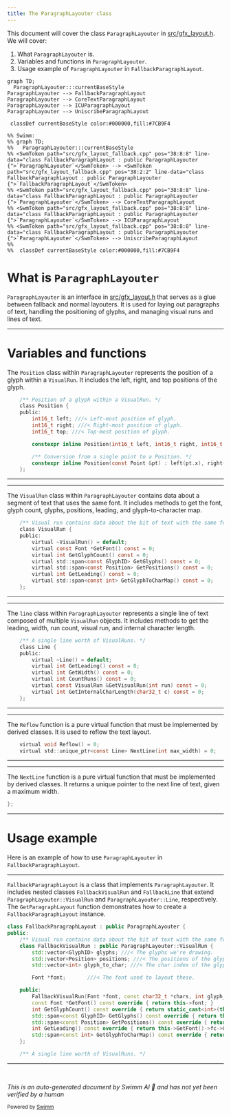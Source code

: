 ```yaml
---
title: The ParagraphLayouter class
---
```

This document will cover the class <SwmToken path="src/gfx_layout_fallback.cpp" pos="38:8:8" line-data="class FallbackParagraphLayout : public ParagraphLayouter {">`ParagraphLayouter`</SwmToken> in <SwmPath>[src/gfx_layout.h](src/gfx_layout.h)</SwmPath>. We will cover:

1. What <SwmToken path="src/gfx_layout_fallback.cpp" pos="38:8:8" line-data="class FallbackParagraphLayout : public ParagraphLayouter {">`ParagraphLayouter`</SwmToken> is.
2. Variables and functions in <SwmToken path="src/gfx_layout_fallback.cpp" pos="38:8:8" line-data="class FallbackParagraphLayout : public ParagraphLayouter {">`ParagraphLayouter`</SwmToken>.
3. Usage example of <SwmToken path="src/gfx_layout_fallback.cpp" pos="38:8:8" line-data="class FallbackParagraphLayout : public ParagraphLayouter {">`ParagraphLayouter`</SwmToken> in <SwmToken path="src/gfx_layout_fallback.cpp" pos="38:2:2" line-data="class FallbackParagraphLayout : public ParagraphLayouter {">`FallbackParagraphLayout`</SwmToken>.

```mermaid
graph TD;
  ParagraphLayouter:::currentBaseStyle
ParagraphLayouter --> FallbackParagraphLayout
ParagraphLayouter --> CoreTextParagraphLayout
ParagraphLayouter --> ICUParagraphLayout
ParagraphLayouter --> UniscribeParagraphLayout

 classDef currentBaseStyle color:#000000,fill:#7CB9F4

%% Swimm:
%% graph TD;
%%   ParagraphLayouter:::currentBaseStyle
%% <SwmToken path="src/gfx_layout_fallback.cpp" pos="38:8:8" line-data="class FallbackParagraphLayout : public ParagraphLayouter {">`ParagraphLayouter`</SwmToken> --> <SwmToken path="src/gfx_layout_fallback.cpp" pos="38:2:2" line-data="class FallbackParagraphLayout : public ParagraphLayouter {">`FallbackParagraphLayout`</SwmToken>
%% <SwmToken path="src/gfx_layout_fallback.cpp" pos="38:8:8" line-data="class FallbackParagraphLayout : public ParagraphLayouter {">`ParagraphLayouter`</SwmToken> --> CoreTextParagraphLayout
%% <SwmToken path="src/gfx_layout_fallback.cpp" pos="38:8:8" line-data="class FallbackParagraphLayout : public ParagraphLayouter {">`ParagraphLayouter`</SwmToken> --> ICUParagraphLayout
%% <SwmToken path="src/gfx_layout_fallback.cpp" pos="38:8:8" line-data="class FallbackParagraphLayout : public ParagraphLayouter {">`ParagraphLayouter`</SwmToken> --> UniscribeParagraphLayout
%% 
%%  classDef currentBaseStyle color:#000000,fill:#7CB9F4
```

# What is <SwmToken path="src/gfx_layout_fallback.cpp" pos="38:8:8" line-data="class FallbackParagraphLayout : public ParagraphLayouter {">`ParagraphLayouter`</SwmToken>

<SwmToken path="src/gfx_layout_fallback.cpp" pos="38:8:8" line-data="class FallbackParagraphLayout : public ParagraphLayouter {">`ParagraphLayouter`</SwmToken> is an interface in <SwmPath>[src/gfx_layout.h](src/gfx_layout.h)</SwmPath> that serves as a glue between fallback and normal layouters. It is used for laying out paragraphs of text, handling the positioning of glyphs, and managing visual runs and lines of text.

<SwmSnippet path="/src/gfx_layout.h" line="93">

---

# Variables and functions

The <SwmToken path="src/gfx_layout.h" pos="93:3:3" line-data="	/** Position of a glyph within a VisualRun. */">`Position`</SwmToken> class within <SwmToken path="src/gfx_layout_fallback.cpp" pos="38:8:8" line-data="class FallbackParagraphLayout : public ParagraphLayouter {">`ParagraphLayouter`</SwmToken> represents the position of a glyph within a <SwmToken path="src/gfx_layout.h" pos="93:15:15" line-data="	/** Position of a glyph within a VisualRun. */">`VisualRun`</SwmToken>. It includes the left, right, and top positions of the glyph.

```c
	/** Position of a glyph within a VisualRun. */
	class Position {
	public:
		int16_t left; ///< Left-most position of glyph.
		int16_t right; ///< Right-most position of glyph.
		int16_t top; ///< Top-most position of glyph.

		constexpr inline Position(int16_t left, int16_t right, int16_t top) : left(left), right(right), top(top) { }

		/** Conversion from a single point to a Position. */
		constexpr inline Position(const Point &pt) : left(pt.x), right(pt.x), top(pt.y) { }
	};
```

---

</SwmSnippet>

<SwmSnippet path="/src/gfx_layout.h" line="106">

---

The <SwmToken path="src/gfx_layout.h" pos="107:3:3" line-data="	class VisualRun {">`VisualRun`</SwmToken> class within <SwmToken path="src/gfx_layout_fallback.cpp" pos="38:8:8" line-data="class FallbackParagraphLayout : public ParagraphLayouter {">`ParagraphLayouter`</SwmToken> contains data about a segment of text that uses the same font. It includes methods to get the font, glyph count, glyphs, positions, leading, and glyph-to-character map.

```c
	/** Visual run contains data about the bit of text with the same font. */
	class VisualRun {
	public:
		virtual ~VisualRun() = default;
		virtual const Font *GetFont() const = 0;
		virtual int GetGlyphCount() const = 0;
		virtual std::span<const GlyphID> GetGlyphs() const = 0;
		virtual std::span<const Position> GetPositions() const = 0;
		virtual int GetLeading() const = 0;
		virtual std::span<const int> GetGlyphToCharMap() const = 0;
	};
```

---

</SwmSnippet>

<SwmSnippet path="/src/gfx_layout.h" line="118">

---

The <SwmToken path="src/gfx_layout.h" pos="118:7:7" line-data="	/** A single line worth of VisualRuns. */">`line`</SwmToken> class within <SwmToken path="src/gfx_layout_fallback.cpp" pos="38:8:8" line-data="class FallbackParagraphLayout : public ParagraphLayouter {">`ParagraphLayouter`</SwmToken> represents a single line of text composed of multiple <SwmToken path="src/gfx_layout.h" pos="125:5:5" line-data="		virtual const VisualRun &amp;GetVisualRun(int run) const = 0;">`VisualRun`</SwmToken> objects. It includes methods to get the leading, width, run count, visual run, and internal character length.

```c
	/** A single line worth of VisualRuns. */
	class Line {
	public:
		virtual ~Line() = default;
		virtual int GetLeading() const = 0;
		virtual int GetWidth() const = 0;
		virtual int CountRuns() const = 0;
		virtual const VisualRun &GetVisualRun(int run) const = 0;
		virtual int GetInternalCharLength(char32_t c) const = 0;
	};
```

---

</SwmSnippet>

<SwmSnippet path="/src/gfx_layout.h" line="129">

---

The <SwmToken path="src/gfx_layout.h" pos="129:5:5" line-data="	virtual void Reflow() = 0;">`Reflow`</SwmToken> function is a pure virtual function that must be implemented by derived classes. It is used to reflow the text layout.

```c
	virtual void Reflow() = 0;
	virtual std::unique_ptr<const Line> NextLine(int max_width) = 0;
```

---

</SwmSnippet>

<SwmSnippet path="/src/gfx_layout.h" line="131">

---

The <SwmToken path="src/gfx_layout.h" pos="130:12:12" line-data="	virtual std::unique_ptr&lt;const Line&gt; NextLine(int max_width) = 0;">`NextLine`</SwmToken> function is a pure virtual function that must be implemented by derived classes. It returns a unique pointer to the next line of text, given a maximum width.

```c
};
```

---

</SwmSnippet>

# Usage example

Here is an example of how to use <SwmToken path="src/gfx_layout_fallback.cpp" pos="38:8:8" line-data="class FallbackParagraphLayout : public ParagraphLayouter {">`ParagraphLayouter`</SwmToken> in <SwmToken path="src/gfx_layout_fallback.cpp" pos="38:2:2" line-data="class FallbackParagraphLayout : public ParagraphLayouter {">`FallbackParagraphLayout`</SwmToken>.

<SwmSnippet path="/src/gfx_layout_fallback.cpp" line="38">

---

<SwmToken path="src/gfx_layout_fallback.cpp" pos="38:2:2" line-data="class FallbackParagraphLayout : public ParagraphLayouter {">`FallbackParagraphLayout`</SwmToken> is a class that implements <SwmToken path="src/gfx_layout_fallback.cpp" pos="38:8:8" line-data="class FallbackParagraphLayout : public ParagraphLayouter {">`ParagraphLayouter`</SwmToken>. It includes nested classes <SwmToken path="src/gfx_layout_fallback.cpp" pos="41:3:3" line-data="	class FallbackVisualRun : public ParagraphLayouter::VisualRun {">`FallbackVisualRun`</SwmToken> and <SwmToken path="src/gfx_layout_fallback.cpp" pos="59:3:3" line-data="	class FallbackLine : public std::vector&lt;FallbackVisualRun&gt;, public ParagraphLayouter::Line {">`FallbackLine`</SwmToken> that extend <SwmToken path="src/gfx_layout_fallback.cpp" pos="41:9:11" line-data="	class FallbackVisualRun : public ParagraphLayouter::VisualRun {">`ParagraphLayouter::VisualRun`</SwmToken> and <SwmToken path="src/gfx_layout.h" pos="138:18:20" line-data="class Layouter : public std::vector&lt;std::unique_ptr&lt;const ParagraphLayouter::Line&gt;&gt; {">`ParagraphLayouter::Line`</SwmToken>, respectively. The <SwmToken path="src/gfx_layout_fallback.cpp" pos="85:11:11" line-data="/* static */ ParagraphLayouter *FallbackParagraphLayoutFactory::GetParagraphLayout(char32_t *buff, char32_t *buff_end, FontMap &amp;fontMapping)">`GetParagraphLayout`</SwmToken> function demonstrates how to create a <SwmToken path="src/gfx_layout_fallback.cpp" pos="38:2:2" line-data="class FallbackParagraphLayout : public ParagraphLayouter {">`FallbackParagraphLayout`</SwmToken> instance.

```c++
class FallbackParagraphLayout : public ParagraphLayouter {
public:
	/** Visual run contains data about the bit of text with the same font. */
	class FallbackVisualRun : public ParagraphLayouter::VisualRun {
		std::vector<GlyphID> glyphs; ///< The glyphs we're drawing.
		std::vector<Position> positions; ///< The positions of the glyphs.
		std::vector<int> glyph_to_char; ///< The char index of the glyphs.

		Font *font;       ///< The font used to layout these.

	public:
		FallbackVisualRun(Font *font, const char32_t *chars, int glyph_count, int char_offset, int x);
		const Font *GetFont() const override { return this->font; }
		int GetGlyphCount() const override { return static_cast<int>(this->glyphs.size()); }
		std::span<const GlyphID> GetGlyphs() const override { return this->glyphs; }
		std::span<const Position> GetPositions() const override { return this->positions; }
		int GetLeading() const override { return this->GetFont()->fc->GetHeight(); }
		std::span<const int> GetGlyphToCharMap() const override { return this->glyph_to_char; }
	};

	/** A single line worth of VisualRuns. */
```

---

</SwmSnippet>

&nbsp;

*This is an auto-generated document by Swimm AI 🌊 and has not yet been verified by a human*

<SwmMeta version="3.0.0" repo-id="Z2l0aHViJTNBJTNBT3BlblRURC1jb3BpbG90LWRlbW8lM0ElM0Fzd2ltbWlv" repo-name="OpenTTD-copilot-demo"><sup>Powered by [Swimm](/)</sup></SwmMeta>
